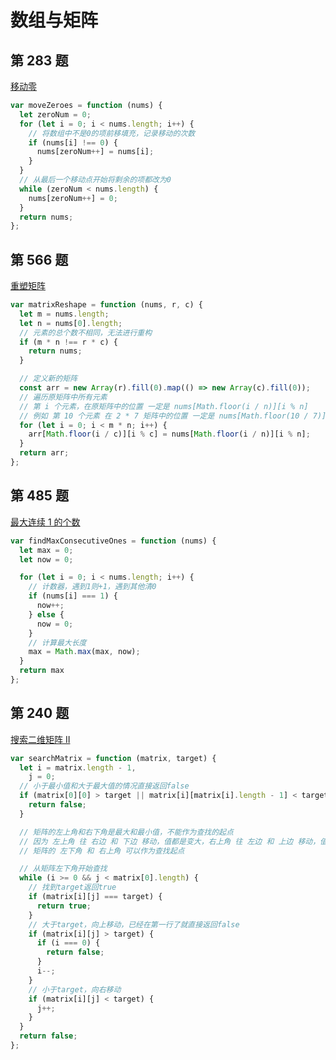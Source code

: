 # 数组与矩阵

## 第 283 题

[移动零](https://leetcode-cn.com/problems/move-zeroes/description/)

```javascript
var moveZeroes = function (nums) {
  let zeroNum = 0;
  for (let i = 0; i < nums.length; i++) {
    // 将数组中不是0的项前移填充，记录移动的次数
    if (nums[i] !== 0) {
      nums[zeroNum++] = nums[i];
    }
  }
  // 从最后一个移动点开始将剩余的项都改为0
  while (zeroNum < nums.length) {
    nums[zeroNum++] = 0;
  }
  return nums;
};
```

## 第 566 题

[重塑矩阵](https://leetcode-cn.com/problems/reshape-the-matrix/)

```javascript
var matrixReshape = function (nums, r, c) {
  let m = nums.length;
  let n = nums[0].length;
  // 元素的总个数不相同，无法进行重构
  if (m * n !== r * c) {
    return nums;
  }

  // 定义新的矩阵
  const arr = new Array(r).fill(0).map(() => new Array(c).fill(0));
  // 遍历原矩阵中所有元素
  // 第 i 个元素，在原矩阵中的位置 一定是 nums[Math.floor(i / n)][i % n]
  // 例如 第 10 个元素 在 2 * 7 矩阵中的位置 一定是 nums[Math.floor(10 / 7)][10 % 7] = nums[1][3]
  for (let i = 0; i < m * n; i++) {
    arr[Math.floor(i / c)][i % c] = nums[Math.floor(i / n)][i % n];
  }
  return arr;
};
```

## 第 485 题

[最大连续 1 的个数](https://leetcode-cn.com/problems/max-consecutive-ones/)

```javascript
var findMaxConsecutiveOnes = function (nums) {
  let max = 0;
  let now = 0;

  for (let i = 0; i < nums.length; i++) {
    // 计数器，遇到1则+1，遇到其他清0
    if (nums[i] === 1) {
      now++;
    } else {
      now = 0;
    }
    // 计算最大长度
    max = Math.max(max, now);
  }
  return max
};
```

## 第 240 题

[搜索二维矩阵 II](https://leetcode-cn.com/problems/search-a-2d-matrix-ii/description/)

```javascript
var searchMatrix = function (matrix, target) {
  let i = matrix.length - 1,
    j = 0;
  // 小于最小值和大于最大值的情况直接返回false
  if (matrix[0][0] > target || matrix[i][matrix[i].length - 1] < target) {
    return false;
  }

  // 矩阵的左上角和右下角是最大和最小值，不能作为查找的起点
  // 因为 左上角 往 右边 和 下边 移动，值都是变大，右上角 往 左边 和 上边 移动，值都是变小
  // 矩阵的 左下角 和 右上角 可以作为查找起点

  // 从矩阵左下角开始查找
  while (i >= 0 && j < matrix[0].length) {
    // 找到target返回true
    if (matrix[i][j] === target) {
      return true;
    }
    // 大于target，向上移动，已经在第一行了就直接返回false
    if (matrix[i][j] > target) {
      if (i === 0) {
        return false;
      }
      i--;
    }
    // 小于target，向右移动
    if (matrix[i][j] < target) {
      j++;
    }
  }
  return false;
};
```
